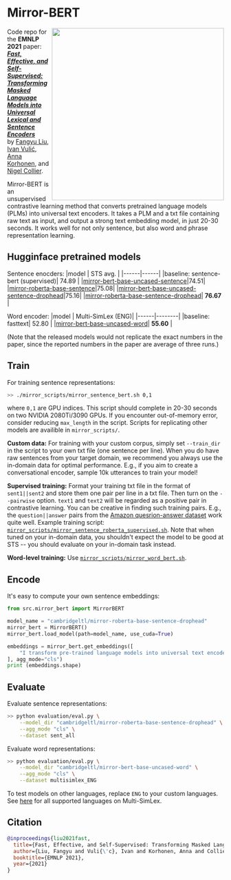 # Mirror-BERT

<img align="right" width="400"  src="https://production-media.paperswithcode.com/methods/cd18d6ac-ca08-4fdb-bc69-69e4551372d1.png">

Code repo for the **EMNLP 2021** paper: <br>
[***Fast, Effective, and Self-Supervised: Transforming Masked Language Models into Universal Lexical and Sentence Encoders***](https://arxiv.org/pdf/2104.08027.pdf)<br>
by [Fangyu Liu](http://fangyuliu.me/about.html), [Ivan Vulić](https://sites.google.com/site/ivanvulic/), [Anna Korhonen](https://sites.google.com/site/annakorhonen/), and [Nigel Collier](https://sites.google.com/site/nhcollier/). 

Mirror-BERT is an unsupervised contrastive learning method that converts pretrained language models (PLMs) into universal text encoders. It takes a PLM and a txt file containing raw text as input, and output a strong text embedding model, in just 20-30 seconds. It works well for not only sentence, but also word and phrase representation learning.

## Hugginface pretrained models

Sentence enocders:
|model | STS avg. |
|------|------|
|baseline: sentence-bert (supervised)| 74.89 |
|[mirror-bert-base-uncased-sentence](https://huggingface.co/cambridgeltl/mirror-bert-base-uncased-sentence)|74.51|
|[mirror-roberta-base-sentence](https://huggingface.co/cambridgeltl/mirror-roberta-base-sentence)|75.08|
|[mirror-bert-base-uncased-sentence-drophead](https://huggingface.co/cambridgeltl/mirror-bert-base-uncased-sentence-drophead)|75.16|
|[mirror-roberta-base-sentence-drophead](https://huggingface.co/cambridgeltl/mirror-roberta-base-sentence-drophead)| **76.67** |

Word encoder:
|model | Multi-SimLex (ENG)|
|------|--------|
|baseline: fasttext| 52.80 |
|[mirror-bert-base-uncased-word](https://huggingface.co/cambridgeltl/mirror-bert-base-uncased-word)| **55.60** |

(Note that the released models would not replicate the exact numbers in the paper, since the reported numbers in the paper are average of three runs.)

## Train
For training sentence representations:
```bash
>> ./mirror_scripts/mirror_sentence_bert.sh 0,1
```
where `0,1` are GPU indices. This script should complete in 20-30 seconds on two NVIDIA 2080Ti/3090 GPUs. If you encounter out-of-memory error, consider reducing `max_length` in the script. Scripts for replicating other models are availible in `mirror_scripts/`.

**Custom data:** For training with your custom corpus, simply set `--train_dir` in the script to your own txt file (one sentence per line). When you do have raw sentences from your target domain, we recommend you always use the in-domain data for optimal performance. E.g., if you aim to create a conversational encoder, sample 10k utterances to train your model!

**Supervised training:** Format your training txt file in the format of `sent1||sent2` and store them one pair per line in a txt file. Then turn on the `--pairwise` option. `text1` and `text2` will be regarded as a positive pair in contrastive learning. You can be creative in finding such training pairs. E.g., the `question||answer` pairs from the [Amazon quesrion-answer dataset](https://jmcauley.ucsd.edu/data/amazon/qa/) work quite well. Example training script: [`mirror_scripts/mirror_sentence_roberta_supervised.sh`](). Note that when tuned on your in-domain data, you shouldn't expect the model to be good at STS -- you should evaluate on your in-domain task instead.

**Word-level training:** Use [`mirror_scripts/mirror_word_bert.sh`](https://github.com/cambridgeltl/mirror-bert/blob/main/mirror_scripts/mirror_word_bert.sh). 

## Encode 
It's easy to compute your own sentence embeddings:
```python
from src.mirror_bert import MirrorBERT

model_name = "cambridgeltl/mirror-roberta-base-sentence-drophead"
mirror_bert = MirrorBERT()
mirror_bert.load_model(path=model_name, use_cuda=True)

embeddings = mirror_bert.get_embeddings([
    "I transform pre-trained language models into universal text encoders.",
], agg_mode="cls")
print (embeddings.shape)
```

## Evaluate
Evaluate sentence representations:
```bash
>> python evaluation/eval.py \
	--model_dir "cambridgeltl/mirror-roberta-base-sentence-drophead" \
	--agg_mode "cls" \
	--dataset sent_all
```

Evaluate word representations:
```bash
>> python evaluation/eval.py \
	--model_dir "cambridgeltl/mirror-bert-base-uncased-word" \
	--agg_mode "cls" \
	--dataset multisimlex_ENG
```
To test models on other languages, replace `ENG` to your custom languages. See [here](https://multisimlex.com/) for all supported languages on Multi-SimLex.


## Citation
```bibtex
@inproceedings{liu2021fast,
  title={Fast, Effective, and Self-Supervised: Transforming Masked Language Models into Universal Lexical and Sentence Encoders},
  author={Liu, Fangyu and Vuli{\'c}, Ivan and Korhonen, Anna and Collier, Nigel},
  booktitle={EMNLP 2021},
  year={2021}
}
```
